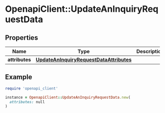 # OpenapiClient::UpdateAnInquiryRequestData

## Properties

| Name | Type | Description | Notes |
| ---- | ---- | ----------- | ----- |
| **attributes** | [**UpdateAnInquiryRequestDataAttributes**](UpdateAnInquiryRequestDataAttributes.md) |  | [optional] |

## Example

```ruby
require 'openapi_client'

instance = OpenapiClient::UpdateAnInquiryRequestData.new(
  attributes: null
)
```

